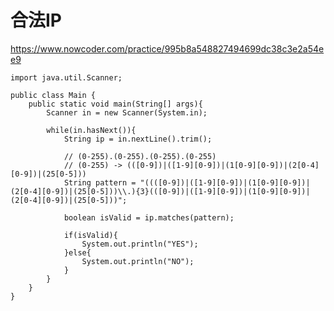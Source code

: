# 合法IP
https://www.nowcoder.com/practice/995b8a548827494699dc38c3e2a54ee9

    import java.util.Scanner;
    
    public class Main {
        public static void main(String[] args){
            Scanner in = new Scanner(System.in);
            
            while(in.hasNext()){
                String ip = in.nextLine().trim();
    
                // (0-255).(0-255).(0-255).(0-255)
                // (0-255) -> (([0-9])|([1-9][0-9])|(1[0-9][0-9])|(2[0-4][0-9])|(25[0-5]))
                String pattern = "((([0-9])|([1-9][0-9])|(1[0-9][0-9])|(2[0-4][0-9])|(25[0-5]))\\.){3}(([0-9])|([1-9][0-9])|(1[0-9][0-9])|(2[0-4][0-9])|(25[0-5]))";
    
                boolean isValid = ip.matches(pattern);
    
                if(isValid){
                    System.out.println("YES");
                }else{
                    System.out.println("NO");
                }
            }
        }
    }
    

